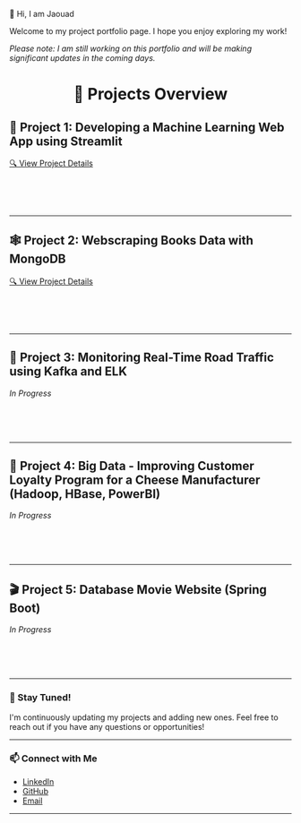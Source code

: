 👋 Hi, I am Jaouad

Welcome to my project portfolio page. I hope you enjoy exploring my work!

*Please note: I am still working on this portfolio and will be making significant updates in the coming days.*



<h1 align="center">📁 Projects Overview</h1>



## 🚀 Project 1: Developing a Machine Learning Web App using Streamlit
[🔍 View Project Details](Developing-a-Machine-Learning-Web-App-with-Streamlit/README.md)

&nbsp;  
&nbsp;  
&nbsp;

---

## 🕸️ Project 2: Webscraping Books Data with MongoDB  
[🔍 View Project Details](Webscraping-books-data-using-MongoDB/README.md)

&nbsp;  
&nbsp;  
&nbsp;  

---

## 🚧 Project 3: Monitoring Real-Time Road Traffic using Kafka and ELK  
*In Progress*

&nbsp;  
&nbsp;  
&nbsp;

---

## 🧀 Project 4: Big Data - Improving Customer Loyalty Program for a Cheese Manufacturer (Hadoop, HBase, PowerBI)  
*In Progress*

&nbsp;  
&nbsp;  
&nbsp;

---

## 🎬 Project 5: Database Movie Website (Spring Boot)
*In Progress*

&nbsp;  
&nbsp;  
&nbsp;

---

### 🌟 Stay Tuned!  
I'm continuously updating my projects and adding new ones. Feel free to reach out if you have any questions or opportunities!

---

### 📫 Connect with Me  
- [LinkedIn](https://www.linkedin.com/in/jaouad-s-42928226/)  
- [GitHub](https://github.com/Jawouaahhh)  
- [Email](mailto:back2thedata@gmail.com)

---
